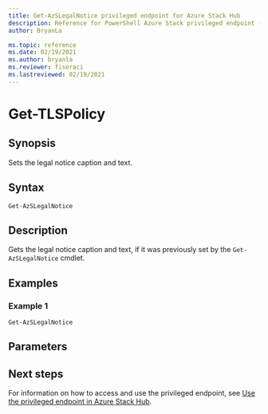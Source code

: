```yaml
---
title: Get-AzSLegalNotice privileged endpoint for Azure Stack Hub
description: Reference for PowerShell Azure Stack privileged endpoint - AzSLegalNotice
author: BryanLa

ms.topic: reference
ms.date: 02/19/2021
ms.author: bryanla
ms.reviewer: fiseraci
ms.lastreviewed: 02/19/2021
---
```


# Get-TLSPolicy

## Synopsis
Sets the legal notice caption and text.

## Syntax

```
Get-AzSLegalNotice
```

## Description
Gets the legal notice caption and text, if it was previously set by the `Get-AzSLegalNotice` cmdlet.

## Examples

### Example 1
```
Get-AzSLegalNotice 
```

## Parameters


## Next steps

For information on how to access and use the privileged endpoint, see [Use the privileged endpoint in Azure Stack Hub](../../operator/azure-stack-privileged-endpoint.md).
